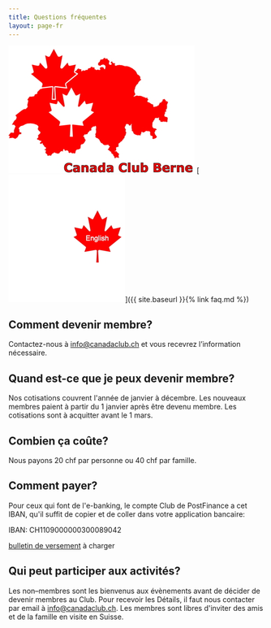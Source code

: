 ```yaml
---
title: Questions fréquentes
layout: page-fr
---
```


![logo](images/canadaclubbernelogo.jpg) [![logo](images/maple-leaf-english.jpg)]({{ site.baseurl }}{% link faq.md %})

## Comment devenir membre?
Contactez-nous à [info@canadaclub.ch](mailto:info@canadaclub.ch) et vous recevrez l’information nécessaire.

## Quand est-ce que je peux devenir membre?
Nos cotisations couvrent l'année de janvier à décembre. Les nouveaux membres paient à partir du 1 janvier après être devenu membre. Les cotisations sont à acquitter avant le 1 mars.

## Combien ça coûte?
Nous payons 20 chf par personne ou 40 chf par famille.

## Comment payer?
Pour ceux qui font de l'e-banking, le compte Club de PostFinance a cet IBAN, qu'il suffit de copier et de coller dans votre application bancaire:

IBAN: CH1109000000300089042

[bulletin de versement](pdfs/ccbdues.pdf) à charger

## Qui peut participer aux activités?
Les non–membres sont les bienvenus aux évènements avant de décider de devenir membres au Club. Pour recevoir les Détails, il faut nous contacter par email à info@canadaclub.ch.
Les membres sont libres d'inviter des amis et de la famille en visite en Suisse.